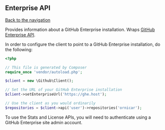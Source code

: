 ## Enterprise API
[Back to the navigation](index.md)

Provides information about a GitHub Enterprise installation. Wraps [GitHub Enterprise API](http://developer.github.com/v3/enterprise/).

In order to configure the client to point to a GitHub Enterprise installation, do the following:

```php
<?php

// This file is generated by Composer
require_once 'vendor/autoload.php';

$client = new \Github\Client();

// Set the URL of your GitHub Enterprise installation
$client->setEnterpriseUrl('https://ghe.host');

// Use the client as you would ordinarily
$repositories = $client->api('user')->repositories('ornicar');
```

To use the Stats and License APIs, you will need to authenticate using a GitHub Enterprise site admin account.

